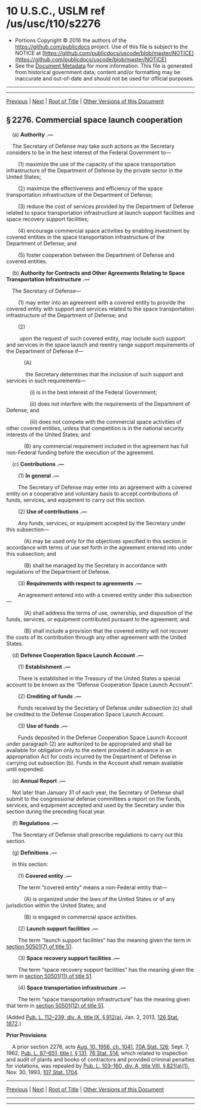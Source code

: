 ---
---

# 10 U.S.C., USLM ref /us/usc/t10/s2276

* Portions Copyright © 2016 the authors of the https://github.com/publicdocs project.
  Use of this file is subject to the NOTICE at [https://github.com/publicdocs/uscode/blob/master/NOTICE](https://github.com/publicdocs/uscode/blob/master/NOTICE)
* See the [Document Metadata](././../../../../../..//README.md) for more information.
  This file is generated from historical government data; content and/or formatting may be inaccurate and out-of-date and should not be used for official purposes.

----------
----------

[Previous](./../../../../../..//us/usc/t10/stA/ptIV/ch135/m__us_usc_t10_s2275.md) | [Next](./../../../../../..//us/usc/t10/stA/ptIV/ch135/m__us_usc_t10_s2277.md) | [Root of Title](./../../../../../../) | [Other Versions of this Document](https://publicdocs.github.io/go/links?ns=uslm&ref=%2Fus%2Fusc%2Ft10%2Fs2276)

## § 2276. Commercial space launch cooperation

    (a)  __Authority__  __.—__ 

    The Secretary of Defense may take such actions as the Secretary considers to be in the best interest of the Federal Government to—

        (1) maximize the use of the capacity of the space transportation infrastructure of the Department of Defense by the private sector in the United States;

        (2) maximize the effectiveness and efficiency of the space transportation infrastructure of the Department of Defense;

        (3) reduce the cost of services provided by the Department of Defense related to space transportation infrastructure at launch support facilities and space recovery support facilities;

        (4) encourage commercial space activities by enabling investment by covered entities in the space transportation infrastructure of the Department of Defense; and

        (5) foster cooperation between the Department of Defense and covered entities.

    (b)  __Authority for Contracts and Other Agreements Relating to Space Transportation Infrastructure__  __.—__ 

    The Secretary of Defense—

        (1) may enter into an agreement with a covered entity to provide the covered entity with support and services related to the space transportation infrastructure of the Department of Defense; and

        (2)

         upon the request of such covered entity, may include such support and services in the space launch and reentry range support requirements of the Department of Defense if—

            (A)

             the Secretary determines that the inclusion of such support and services in such requirements—

                (i) is in the best interest of the Federal Government;

                (ii) does not interfere with the requirements of the Department of Defense; and

                (iii) does not compete with the commercial space activities of other covered entities, unless that competition is in the national security interests of the United States; and

            (B) any commercial requirement included in the agreement has full non-Federal funding before the execution of the agreement.

    (c)  __Contributions__  __.—__ 

        (1)  __In general__  __.—__ 

        The Secretary of Defense may enter into an agreement with a covered entity on a cooperative and voluntary basis to accept contributions of funds, services, and equipment to carry out this section.

        (2)  __Use of contributions__  __.—__ 

        Any funds, services, or equipment accepted by the Secretary under this subsection—

            (A) may be used only for the objectives specified in this section in accordance with terms of use set forth in the agreement entered into under this subsection; and

            (B) shall be managed by the Secretary in accordance with regulations of the Department of Defense.

        (3)  __Requirements with respect to agreements__  __.—__ 

        An agreement entered into with a covered entity under this subsection—

            (A) shall address the terms of use, ownership, and disposition of the funds, services, or equipment contributed pursuant to the agreement; and

            (B) shall include a provision that the covered entity will not recover the costs of its contribution through any other agreement with the United States.

    (d)  __Defense Cooperation Space Launch Account__  __.—__ 

        (1)  __Establishment__  __.—__ 

        There is established in the Treasury of the United States a special account to be known as the “Defense Cooperation Space Launch Account”.

        (2)  __Crediting of funds__  __.—__ 

        Funds received by the Secretary of Defense under subsection (c) shall be credited to the Defense Cooperation Space Launch Account.

        (3)  __Use of funds__  __.—__ 

        Funds deposited in the Defense Cooperation Space Launch Account under paragraph (2) are authorized to be appropriated and shall be available for obligation only to the extent provided in advance in an appropriation Act for costs incurred by the Department of Defense in carrying out subsection (b). Funds in the Account shall remain available until expended.

    (e)  __Annual Report__  __.—__ 

    Not later than January 31 of each year, the Secretary of Defense shall submit to the congressional defense committees a report on the funds, services, and equipment accepted and used by the Secretary under this section during the preceding fiscal year.

    (f)  __Regulations__  __.—__ 

    The Secretary of Defense shall prescribe regulations to carry out this section.

    (g)  __Definitions__  __.—__ 

    In this section:

        (1)  __Covered entity__  __.—__ 

        The term “covered entity” means a non-Federal entity that—

            (A) is organized under the laws of the United States or of any jurisdiction within the United States; and

            (B) is engaged in commercial space activities.

        (2)  __Launch support facilities__  __.—__ 

        The term “launch support facilities” has the meaning given the term in [section 50501(7) of title 51][/us/usc/t51/s50501/7].

        (3)  __Space recovery support facilities__  __.—__ 

        The term “space recovery support facilities” has the meaning given the term in [section 50501(11) of title 51][/us/usc/t51/s50501/11].

        (4)  __Space transportation infrastructure__  __.—__ 

        The term “space transportation infrastructure” has the meaning given that term in [section 50501(12) of title 51][/us/usc/t51/s50501/12].

(Added [Pub. L. 112–239, div. A, title IX, § 912(a)][/us/pl/112/239/s912/a], Jan. 2, 2013, [126 Stat. 1872][/us/stat/126/1872].)

 __Prior Provisions__ 

    A prior section 2276, acts [Aug. 10, 1956, ch. 1041][/us/act/1956-08-10/ch1041], [70A Stat. 126][/us/stat/70A/126]; Sept. 7, 1962, [Pub. L. 87–651, title I, § 131][/us/pl/87/651/s131], [76 Stat. 514][/us/stat/76/514], which related to inspection and audit of plants and books of contractors and provided criminal penalties for violations, was repealed by [Pub. L. 103–160, div. A, title VIII, § 821(a)(1)][/us/pl/103/160/s821/a/1], Nov. 30, 1993, [107 Stat. 1704][/us/stat/107/1704].

----------

[Previous](./../../../../../..//us/usc/t10/stA/ptIV/ch135/m__us_usc_t10_s2275.md) | [Next](./../../../../../..//us/usc/t10/stA/ptIV/ch135/m__us_usc_t10_s2277.md) | [Root of Title](./../../../../../../) | [Other Versions of this Document](https://publicdocs.github.io/go/links?ns=uslm&ref=%2Fus%2Fusc%2Ft10%2Fs2276)

----------
----------

[/us/usc/t51/s50501/7]: https://publicdocs.github.io/go/links?ns=uslm&ref=%2Fus%2Fusc%2Ft51%2Fs50501%2F7
[/us/usc/t51/s50501/11]: https://publicdocs.github.io/go/links?ns=uslm&ref=%2Fus%2Fusc%2Ft51%2Fs50501%2F11
[/us/usc/t51/s50501/12]: https://publicdocs.github.io/go/links?ns=uslm&ref=%2Fus%2Fusc%2Ft51%2Fs50501%2F12
[/us/pl/112/239/s912/a]: https://publicdocs.github.io/go/links?ns=uslm&ref=%2Fus%2Fpl%2F112%2F239%2Fs912%2Fa
[/us/stat/126/1872]: https://publicdocs.github.io/go/links?ns=uslm&ref=%2Fus%2Fstat%2F126%2F1872
[/us/act/1956-08-10/ch1041]: https://publicdocs.github.io/go/links?ns=uslm&ref=%2Fus%2Fact%2F1956-08-10%2Fch1041
[/us/stat/70A/126]: https://publicdocs.github.io/go/links?ns=uslm&ref=%2Fus%2Fstat%2F70A%2F126
[/us/pl/87/651/s131]: https://publicdocs.github.io/go/links?ns=uslm&ref=%2Fus%2Fpl%2F87%2F651%2Fs131
[/us/stat/76/514]: https://publicdocs.github.io/go/links?ns=uslm&ref=%2Fus%2Fstat%2F76%2F514
[/us/pl/103/160/s821/a/1]: https://publicdocs.github.io/go/links?ns=uslm&ref=%2Fus%2Fpl%2F103%2F160%2Fs821%2Fa%2F1
[/us/stat/107/1704]: https://publicdocs.github.io/go/links?ns=uslm&ref=%2Fus%2Fstat%2F107%2F1704


